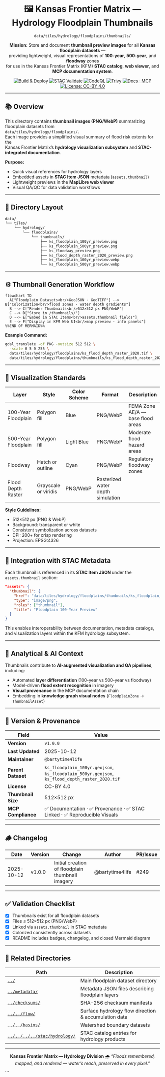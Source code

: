 <div align="center">

# 🖼️ Kansas Frontier Matrix — Hydrology Floodplain Thumbnails  
`data/tiles/hydrology/floodplains/thumbnails/`

**Mission:** Store and document **thumbnail preview images** for all **Kansas floodplain datasets** —  
providing lightweight, visual representations of **100-year**, **500-year**, and **floodway** zones  
for use in the Kansas Frontier Matrix (KFM) **STAC catalog**, **web viewer**, and **MCP documentation system**.

[![Build & Deploy](https://github.com/bartytime4life/Kansas-Frontier-Matrix/actions/workflows/site.yml/badge.svg)](../../../../../../.github/workflows/site.yml)
[![STAC Validate](https://github.com/bartytime4life/Kansas-Frontier-Matrix/actions/workflows/stac-validate.yml/badge.svg)](../../../../../../.github/workflows/stac-validate.yml)
[![CodeQL](https://github.com/bartytime4life/Kansas-Frontier-Matrix/actions/workflows/codeql.yml/badge.svg)](../../../../../../.github/workflows/codeql.yml)
[![Trivy](https://github.com/bartytime4life/Kansas-Frontier-Matrix/actions/workflows/trivy.yml/badge.svg)](../../../../../../.github/workflows/trivy.yml)
[![Docs · MCP](https://img.shields.io/badge/Docs-MCP-blue)](../../../../../../docs/)
[![License: CC-BY 4.0](https://img.shields.io/badge/License-CC--BY%204.0-green)](../../../../../../LICENSE)

</div>

---

## 📚 Overview

This directory contains **thumbnail images (PNG/WebP)** summarizing floodplain datasets from  
`data/tiles/hydrology/floodplains/`.  
Each image provides a simplified visual summary of flood risk extents for the  
Kansas Frontier Matrix’s **hydrology visualization subsystem** and **STAC-integrated documentation**.

**Purpose:**
- Quick visual references for hydrology layers  
- Embedded assets in **STAC Item JSON** metadata (`assets.thumbnail`)  
- Lightweight previews in the **MapLibre web viewer**  
- Visual QA/QC for data validation workflows  

---

## 📂 Directory Layout

```bash
data/
└── tiles/
    └── hydrology/
        └── floodplains/
            └── thumbnails/
                ├── ks_floodplain_100yr_preview.png
                ├── ks_floodplain_500yr_preview.png
                ├── ks_floodway_preview.png
                ├── ks_flood_depth_raster_2020_preview.png
                ├── ks_floodplain_100yr_preview.webp
                └── ks_floodplain_500yr_preview.webp
````

---

## ⚙️ Thumbnail Generation Workflow

```mermaid
flowchart TD
  A["Floodplain Datasets<br/>GeoJSON · GeoTIFF"] --> B["Colorization<br/>flood zones · water depth gradients"]
  B --> C["Render Thumbnails<br/>512×512 px PNG/WebP"]
  C --> D["Store in /thumbnails/"]
  D --> E["Embed in STAC Items<br/>assets.thumbnail fields"]
  E --> F["Display in KFM Web UI<br/>map preview · info panels"]
%%END OF MERMAID%%
```

**Example Command:**

```bash
gdal_translate -of PNG -outsize 512 512 \
  -scale 0 5 0 255 \
  data/tiles/hydrology/floodplains/ks_flood_depth_raster_2020.tif \
  data/tiles/hydrology/floodplains/thumbnails/ks_flood_depth_raster_2020_preview.png
```

---

## 🎨 Visualization Standards

| Layer               | Style                | Color Scheme | Format                            | Description                       |
| ------------------- | -------------------- | ------------ | --------------------------------- | --------------------------------- |
| 100-Year Floodplain | Polygon fill         | Blue         | PNG/WebP                          | FEMA Zone AE/A — base flood areas |
| 500-Year Floodplain | Polygon fill         | Light Blue   | PNG/WebP                          | Moderate flood hazard areas       |
| Floodway            | Hatch or outline     | Cyan         | PNG/WebP                          | Regulatory floodway zones         |
| Flood Depth Raster  | Grayscale or viridis | PNG/WebP     | Rasterized water depth simulation |                                   |

**Style Guidelines:**

* 512×512 px (PNG & WebP)
* Background: transparent or white
* Consistent symbolization across datasets
* DPI: 200+ for crisp rendering
* Projection: EPSG:4326

---

## 🧩 Integration with STAC Metadata

Each thumbnail is referenced in its **STAC Item JSON** under the `assets.thumbnail` section:

```json
"assets": {
  "thumbnail": {
    "href": "data/tiles/hydrology/floodplains/thumbnails/ks_floodplain_100yr_preview.png",
    "type": "image/png",
    "roles": ["thumbnail"],
    "title": "Floodplain 100-Year Preview"
  }
}
```

This enables interoperability between documentation, metadata catalogs, and visualization layers
within the KFM hydrology subsystem.

---

## 🧠 Analytical & AI Context

Thumbnails contribute to **AI-augmented visualization and QA pipelines**, including:

* Automated **layer differentiation** (100-year vs 500-year vs floodway)
* Model-driven **flood extent recognition** in imagery
* **Visual provenance** in the MCP documentation chain
* Embedding in **knowledge graph visual nodes** (`FloodplainZone` → `ThumbnailAsset`)

---

## 🧮 Version & Provenance

| Field              | Value                                                                                          |
| ------------------ | ---------------------------------------------------------------------------------------------- |
| **Version**        | `v1.0.0`                                                                                       |
| **Last Updated**   | 2025-10-12                                                                                     |
| **Maintainer**     | `@bartytime4life`                                                                              |
| **Parent Dataset** | `ks_floodplain_100yr.geojson`, `ks_floodplain_500yr.geojson`, `ks_flood_depth_raster_2020.tif` |
| **License**        | CC-BY 4.0                                                                                      |
| **Thumbnail Size** | 512×512 px                                                                                     |
| **MCP Compliance** | ✅ Documentation · ✅ Provenance · ✅ STAC Linked · ✅ Reproducible Visuals                        |

---

## 🪵 Changelog

| Date       | Version | Change                                           | Author          | PR/Issue |
| ---------- | ------- | ------------------------------------------------ | --------------- | -------- |
| 2025-10-12 | v1.0.0  | Initial creation of floodplain thumbnail imagery | @bartytime4life | #249     |

---

## ✅ Validation Checklist

* [x] Thumbnails exist for all floodplain datasets
* [x] Files ≤ 512×512 px (PNG/WebP)
* [x] Linked via `assets.thumbnail` in STAC metadata
* [x] Colorized consistently across datasets
* [x] README includes badges, changelog, and closed Mermaid diagram

---

## 🔗 Related Directories

| Path                                                         | Description                                          |
| ------------------------------------------------------------ | ---------------------------------------------------- |
| [`../`](../)                                                 | Main floodplain dataset directory                    |
| [`../metadata/`](../metadata/)                               | Metadata JSON files describing floodplain layers     |
| [`../checksums/`](../checksums/)                             | SHA-256 checksum manifests                           |
| [`../../flow/`](../../flow/)                                 | Surface hydrology flow direction & accumulation data |
| [`../../basins/`](../../basins/)                             | Watershed boundary datasets                          |
| [`../../../../stac/hydrology/`](../../../../stac/hydrology/) | STAC catalog entries for hydrology products          |

---

<div align="center">

**Kansas Frontier Matrix — Hydrology Division**
🌧️ *“Floods remembered, mapped, and rendered — water’s reach, preserved in every pixel.”*

</div>
```

